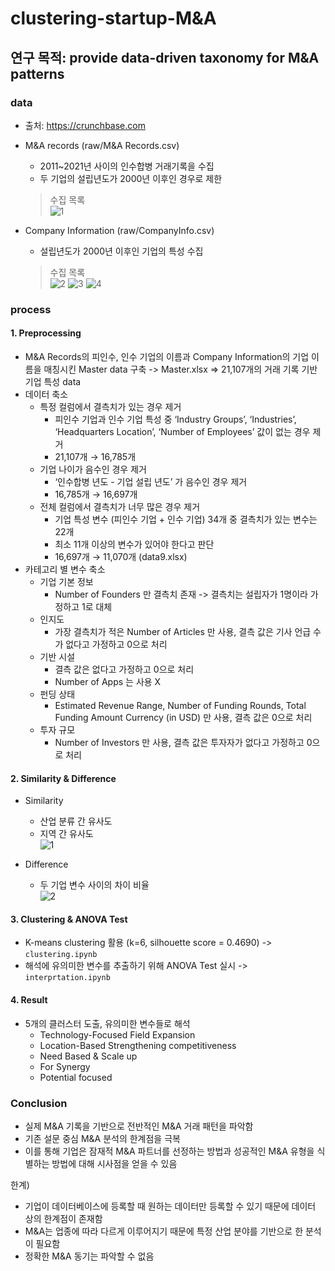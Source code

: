 # clustering-startup-M&A

## 연구 목적: provide data-driven taxonomy for M&A patterns

### data
- 출처: https://crunchbase.com
- M&A records (raw/M&A Records.csv)
  - 2011~2021년 사이의 인수합병 거래기록을 수집
  - 두 기업의 설립년도가 2000년 이후인 경우로 제한  
  > 수집 목록  
  ![1](https://user-images.githubusercontent.com/46666833/164212510-3a9a4db2-b5db-4f45-9b15-e54723c2bdc1.PNG)

- Company Information (raw/CompanyInfo.csv)
  - 설립년도가 2000년 이후인 기업의 특성 수집  
  > 수집 목록  
  ![2](https://user-images.githubusercontent.com/46666833/164213214-30cefeae-5a25-4159-874b-860be03f4973.PNG)
  ![3](https://user-images.githubusercontent.com/46666833/164213227-50d17da3-979a-4bf3-a54a-c085c0abb2cc.PNG)
  ![4](https://user-images.githubusercontent.com/46666833/164213235-262e1666-7932-4973-bdcb-dd5b3dbb0ad2.PNG)

### process
#### 1. Preprocessing
- M&A Records의 피인수, 인수 기업의 이름과 Company Information의 기업 이름을 매칭시킨 Master data 구축 -> Master.xlsx
  => 21,107개의 거래 기록 기반 기업 특성 data
- 데이터 축소
  - 특정 컬럼에서 결측치가 있는 경우 제거
    - 피인수 기업과 인수 기업 특성 중 ‘Industry Groups’, ‘Industries’, ‘Headquarters Location’, ‘Number of Employees’ 값이 없는 경우 제거
    - 21,107개 → 16,785개
  - 기업 나이가 음수인 경우 제거
    - ‘인수합병 년도 - 기업 설립 년도’ 가 음수인 경우 제거
    - 16,785개 → 16,697개
  - 전체 컬럼에서 결측치가 너무 많은 경우 제거
    - 기업 특성 변수 (피인수 기업 + 인수 기업) 34개 중 결측치가 있는 변수는 22개
    - 최소 11개 이상의 변수가 있어야 한다고 판단
    - 16,697개 → 11,070개 (data9.xlsx)
 - 카테고리 별 변수 축소
   - 기업 기본 정보
     - Number of Founders 만 결측치 존재 -> 결측치는 설립자가 1명이라 가정하고 1로 대체
   - 인지도
     - 가장 결측치가 적은 Number of Articles 만 사용, 결측 값은 기사 언급 수가 없다고 가정하고 0으로 처리
   - 기반 시설
     - 결측 값은 없다고 가정하고 0으로 처리
     - Number of Apps 는 사용 X
   - 펀딩 상태
     - Estimated Revenue Range, Number of Funding Rounds, Total Funding Amount Currency (in USD) 만 사용, 결측 값은 0으로 처리
   - 투자 규모
     - Number of Investors 만 사용, 결측 값은 투자자가 없다고 가정하고 0으로 처리

#### 2. Similarity & Difference
- Similarity 
  - 산업 분류 간 유사도
  - 지역 간 유사도   
  ![1](https://user-images.githubusercontent.com/46666833/164215988-a660f66f-40c9-438a-9f1e-3b1dc1febe61.PNG)

- Difference
  - 두 기업 변수 사이의 차이 비율  
  ![2](https://user-images.githubusercontent.com/46666833/164216053-fc83b8ae-b934-4a50-a781-4635c334ee37.PNG)

#### 3. Clustering & ANOVA Test
- K-means clustering 활용 (k=6, silhouette score = 0.4690) ->  ```clustering.ipynb```
- 해석에 유의미한 변수를 추출하기 위해 ANOVA Test 실시 -> ```interprtation.ipynb```

#### 4. Result
- 5개의 클러스터 도출, 유의미한 변수들로 해석
  - Technology-Focused Field Expansion
  - Location-Based Strengthening competitiveness
  - Need Based & Scale up
  - For Synergy
  - Potential focused

### Conclusion
- 실제 M&A 기록을 기반으로 전반적인 M&A 거래 패턴을 파악함
- 기존 설문 중심 M&A 분석의 한계점을 극복
- 이를 통해 기업은 잠재적 M&A 파트너를 선정하는 방법과 성공적인 M&A 유형을 식별하는 방법에 대해 시사점을 얻을 수 있음

한계)
- 기업이 데이터베이스에 등록할 때 원하는 데이터만 등록할 수 있기 때문에 데이터 상의 한계점이 존재함
- M&A는 업종에 따라 다르게 이루어지기 때문에 특정 산업 분야를 기반으로 한 분석이 필요함
- 정확한 M&A 동기는 파악할 수 없음
